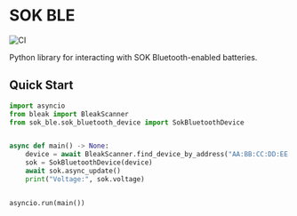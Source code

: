 # SOK BLE

![CI](https://github.com/IAmTheMitchell/sok-ble/actions/workflows/ci.yml/badge.svg)

Python library for interacting with SOK Bluetooth-enabled batteries.

## Quick Start

```python
import asyncio
from bleak import BleakScanner
from sok_ble.sok_bluetooth_device import SokBluetoothDevice


async def main() -> None:
    device = await BleakScanner.find_device_by_address("AA:BB:CC:DD:EE:FF")
    sok = SokBluetoothDevice(device)
    await sok.async_update()
    print("Voltage:", sok.voltage)


asyncio.run(main())
```
